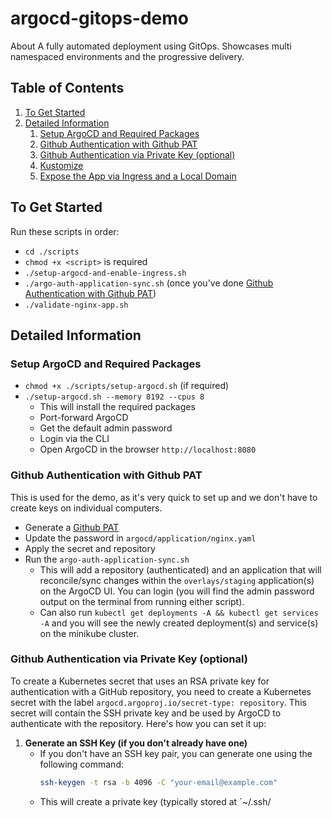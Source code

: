 # argocd-gitops-demo
About A fully automated deployment using GitOps. Showcases multi namespaced environments and the progressive delivery.

## Table of Contents
1. [To Get Started](#to-get-started)
2. [Detailed Information](#detailed-information)
   1. [Setup ArgoCD and Required Packages](#setup-argocd-and-required-packages)
   2. [Github Authentication with Github PAT](#github-authentication-with-github-pat)
   3. [Github Authentication via Private Key (optional)](#github-authentication-via-private-key-optional)
   4. [Kustomize](#kustomize)
   5. [Expose the App via Ingress and a Local Domain](#expose-the-app-via-ingress-and-a-local-domain)

## To Get Started
Run these scripts in order:
- `cd ./scripts`
- `chmod +x <script>` is required
- `./setup-argocd-and-enable-ingress.sh`
- `./argo-auth-application-sync.sh` (once you've done [Github Authentication with Github PAT](#github-authentication-with-github-pat))
- `./validate-nginx-app.sh`

## Detailed Information

### Setup ArgoCD and Required Packages
- `chmod +x ./scripts/setup-argocd.sh` (if required)
- `./setup-argocd.sh --memory 8192 --cpus 8`
  - This will install the required packages
  - Port-forward ArgoCD
  - Get the default admin password
  - Login via the CLI
  - Open ArgoCD in the browser `http://localhost:8080`

### Github Authentication with Github PAT
This is used for the demo, as it's very quick to set up and we don't have to create keys on individual computers.
- Generate a [Github PAT](https://docs.github.com/en/authentication/keeping-your-account-and-data-secure/managing-your-personal-access-tokens)
- Update the password in `argocd/application/nginx.yaml`
- Apply the secret and repository
- Run the `argo-auth-application-sync.sh`
  - This will add a repository (authenticated) and an application that will reconcile/sync changes within the `overlays/staging` application(s) on the ArgoCD UI. You can login (you will find the admin password output on the terminal from running either script).
  - Can also run `kubectl get deployments -A && kubectl get services -A` and you will see the newly created deployment(s) and service(s) on the minikube cluster.

### Github Authentication via Private Key (optional)
To create a Kubernetes secret that uses an RSA private key for authentication with a GitHub repository, you need to create a Kubernetes secret with the label `argocd.argoproj.io/secret-type: repository`. This secret will contain the SSH private key and be used by ArgoCD to authenticate with the repository. Here's how you can set it up:
1. **Generate an SSH Key (if you don't already have one)**
   - If you don't have an SSH key pair, you can generate one using the following command:
     ```bash
     ssh-keygen -t rsa -b 4096 -C "your-email@example.com"
     ```
   - This will create a private key (typically stored at `~/.ssh/
